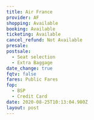 ```yaml
---
title: Air France
provider: AF
shopping: Available
booking: Available
ticketing: Available
cancel_refund: Not Available
presale:
postsale:
  - Seat selection
  - Extra Baggage
date_change: true
fqtv: false
fares: Public Fares
fop:
  - BSP
  - Credit Card
date: 2020-08-25T10:13:04.980Z
layout: post
---
```

